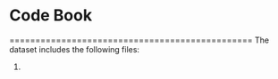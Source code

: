 # Code Book #

===============================================
The dataset includes the following files:

1. 


